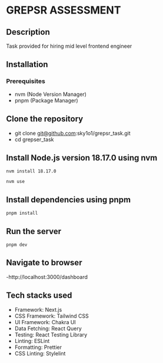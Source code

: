 # GREPSR ASSESSMENT

## Description

Task provided for hiring mid level frontend engineer

## Installation

### Prerequisites

- nvm (Node Version Manager)
- pnpm (Package Manager)

## Clone the repository

- git clone git@github.com:sky1o1/grepsr_task.git
- cd grepser_task

## Install Node.js version 18.17.0 using nvm

```
nvm install 18.17.0
```
```
nvm use
```

## Install dependencies using pnpm

```
pnpm install
```

## Run the server

```
pnpm dev
```

## Navigate to browser

-http://localhost:3000/dashboard

## Tech stacks used

- Framework: Next.js
- CSS Framework: Tailwind CSS
- UI Framework: Chakra UI
- Data Fetching: React Query
- Testing: React Testing Library
- Linting: ESLint
- Formatting: Prettier
- CSS Linting: Stylelint
